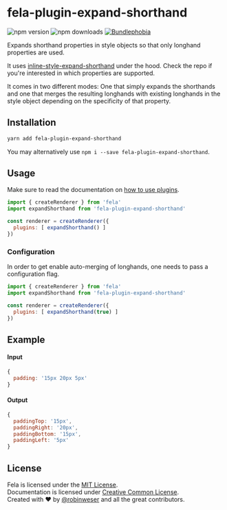 # fela-plugin-expand-shorthand

<img alt="npm version" src="https://badge.fury.io/js/fela-plugin-expand-shorthand.svg"> <img alt="npm downloads" src="https://img.shields.io/npm/dm/fela-plugin-expand-shorthand.svg"> <a href="https://bundlephobia.com/result?p=fela-plugin-expand-shorthand@latest"><img alt="Bundlephobia" src="https://img.shields.io/bundlephobia/minzip/fela-plugin-expand-shorthand.svg"></a>

Expands shorthand properties in style objects so that only longhand properties are used.

It uses [inline-style-expand-shorthand](https://github.com/robinweser/inline-style-expand-shorthand) under the hood. Check the repo if you're interested in which properties are supported.

It comes in two different modes: One that simply expands the shorthands and one that merges the resulting longhands with existing longhands in the style object depending on the specificity of that property.

## Installation
```sh
yarn add fela-plugin-expand-shorthand
```
You may alternatively use `npm i --save fela-plugin-expand-shorthand`.

## Usage
Make sure to read the documentation on [how to use plugins](http://fela.js.org/docs/advanced/Plugins.html).

```javascript
import { createRenderer } from 'fela'
import expandShorthand from 'fela-plugin-expand-shorthand'

const renderer = createRenderer({
  plugins: [ expandShorthand() ]
})
```

### Configuration
In order to get enable auto-merging of longhands, one needs to pass a configuration flag.

```javascript
import { createRenderer } from 'fela'
import expandShorthand from 'fela-plugin-expand-shorthand'

const renderer = createRenderer({
  plugins: [ expandShorthand(true) ]
})
```

## Example

#### Input
```javascript
{
  padding: '15px 20px 5px'
}
```
#### Output
```javascript
{
  paddingTop: '15px',
  paddingRight: '20px',
  paddingBottom: '15px',
  paddingLeft: '5px'
}
```

## License
Fela is licensed under the [MIT License](http://opensource.org/licenses/MIT).<br>
Documentation is licensed under [Creative Common License](http://creativecommons.org/licenses/by/4.0/).<br>
Created with ♥ by [@robinweser](http://weser.io) and all the great contributors.
